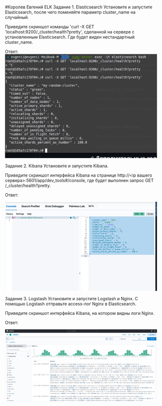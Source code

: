 #Королев Евгений ELK
Задание 1. Elasticsearch
Установите и запустите Elasticsearch, после чего поменяйте параметр cluster_name на случайный.

Приведите скриншот команды 'curl -X GET 'localhost:9200/_cluster/health?pretty', сделанной на сервере с установленным Elasticsearch. Где будет виден нестандартный cluster_name.

Ответ:
![1](https://github.com/Evgenii199130/ELK/blob/main/scrin/2024-08-04%2019-52-04.png)

Задание 2. Kibana
Установите и запустите Kibana.

Приведите скриншот интерфейса Kibana на странице http://<ip вашего сервера>:5601/app/dev_tools#/console, где будет выполнен запрос GET /_cluster/health?pretty.

Ответ:

![1](https://github.com/Evgenii199130/ELK/blob/main/scrin/kibana.png)

Задание 3. Logstash
Установите и запустите Logstash и Nginx. С помощью Logstash отправьте access-лог Nginx в Elasticsearch.

Приведите скриншот интерфейса Kibana, на котором видны логи Nginx.

Ответ:

![1](https://github.com/Evgenii199130/ELK/blob/main/scrin/scrin.png)
